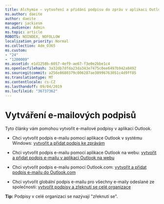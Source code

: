 ```yaml
---
title: Alchymie – vytvoření a přidání podpisu do zpráv v aplikaci Outlook
ms.author: daeite
author: daeite
manager: jackiesm
ms.audience: Admin
ms.topic: article
ROBOTS: NOINDEX, NOFOLLOW
localization_priority: Normal
ms.collection: Adm_O365
ms.custom:
- "24"
- "1200009"
ms.assetid: e1d1258b-6057-4ef9-ae67-f3e0e2bbe1c4
ms.openlocfilehash: 3a32db7dfda23da343e7475c0ee6497b942a8492
ms.sourcegitcommit: a256e8680379c006287ae30996763051c4d9ff85
ms.translationtype: MT
ms.contentlocale: cs-CZ
ms.lasthandoff: 09/04/2019
ms.locfileid: "36737362"
---
```

# <a name="creating-email-signatures"></a>Vytváření e-mailových podpisů

Tyto články vám pomohou vytvořit e-mailové podpisy v aplikaci Outlook.
  
- Chci vytvořit podpis e-mailu pomocí aplikace Outlook v systému Windows: [vytvořit a přidat podpis ke zprávám](https://support.office.com/article/8ee5d4f4-68fd-464a-a1c1-0e1c80bb27f2.aspx)
  
- Chci vytvořit podpis e-mailu pomocí aplikace Outlook na webu: [vytvořit a přidat podpis e-mailu v aplikaci Outlook na webu](https://support.office.com/article/5ff9dcfd-d3f1-447b-b2e9-39f91b074ea3.aspx)

- Chci vytvořit podpis e-mailu pomocí Outlook.com: [vytvořit a přidat podpis e-mailu do Outlook.com](https://support.office.com/article/776d9006-abdf-444e-b5b7-a61821dff034.aspx)

- Chci vytvořit globální podpis e-mailu pro všechny e-maily odeslané ze společnosti: [vytvořit podpisy a zřeknutí se celé organizace](https://docs.microsoft.com/office365/admin/setup/create-signatures-and-disclaimers)

 **Tip:** Podpisy v celé organizaci se nazývají "zřeknutí se".
  